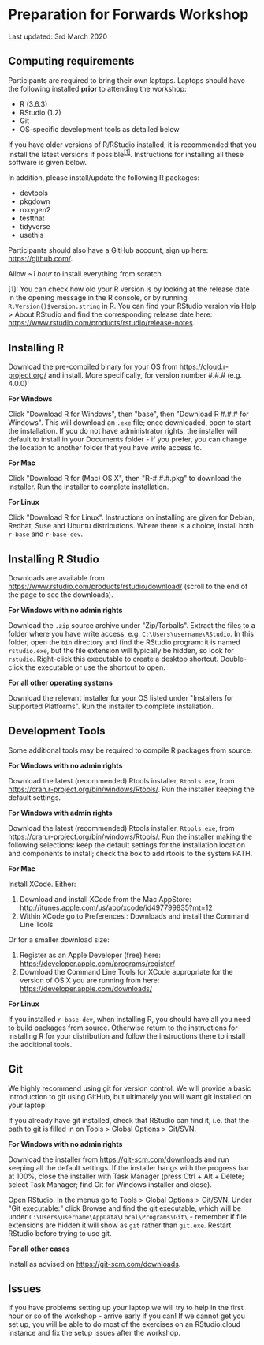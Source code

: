 # Preparation for Forwards Workshop

Last updated: 3rd March 2020

## Computing requirements

Participants are required to bring their own laptops. Laptops should have the following installed **prior** to attending the workshop:

- R (3.6.3)
- RStudio (1.2)
- Git
- OS-specific development tools as detailed below

If you have older versions of R/RStudio installed, it is recommended that you 
install the latest versions if possible<sup>[[1]](#versions)</sup>. Instructions for installing all these 
software is given below.

In addition, please install/update the following R packages:

 - devtools
 - pkgdown
 - roxygen2
 - testthat
 - tidyverse
 - usethis
 
Participants should also have a GitHub account, sign up here: https://github.com/.

Allow *~1 hour* to install everything from scratch.

<a name="versions">[1]</a>: You can check how old your R version is by looking at the 
release date in the opening message in the R console, or by running 
`R.Version()$version.string` in R. You can find your RStudio version via 
Help > About RStudio and find the corresponding release date here: 
https://www.rstudio.com/products/rstudio/release-notes. 


## Installing R

Download the pre-compiled binary for your OS from https://cloud.r-project.org/ 
and install. More specifically, for version number #.#.# (e.g. 4.0.0):

**For Windows**

Click "Download R for Windows", then "base", then "Download R #.#.# for 
Windows". This will download an `.exe` file; once downloaded, open to start the 
installation. If you do not have administrator rights, the installer will 
default to install in your Documents folder - if you prefer, you can change the 
location to another folder that you have write access to.

**For Mac**

Click "Download R for (Mac) OS X", then "R-#.#.#.pkg" to download the installer.
Run the installer to complete installation.

**For Linux**

Click "Download R for Linux". Instructions on installing are given for Debian,
Redhat, Suse and Ubuntu distributions. Where there is a choice, install both 
`r-base` and `r-base-dev`.

## Installing R Studio

Downloads are available from https://www.rstudio.com/products/rstudio/download/ (scroll to the end of the page to see the downloads).

**For Windows with no admin rights**

Download the `.zip` source archive under "Zip/Tarballs". Extract the files to a 
folder where you have write access, e.g. `C:\Users\username\RStudio`. In this 
folder, open the `bin` directory and find the RStudio program: it is named 
`rstudio.exe`, but the file extension will typically be hidden, so look for 
`rstudio`. Right-click this executable to create a desktop shortcut. 
Double-click the executable or use the shortcut to open.

**For all other operating systems**

Download the relevant installer for your OS listed under "Installers for 
Supported Platforms". Run the installer to complete installation.
 
## Development Tools

Some additional tools may be required to compile R packages from source.

**For Windows with no admin rights**

Download the latest (recommended) Rtools installer, `Rtools.exe`, from 
https://cran.r-project.org/bin/windows/Rtools/. Run the installer keeping the 
default settings.

**For Windows with admin rights**

Download the latest (recommended) Rtools installer, `Rtools.exe`, from 
https://cran.r-project.org/bin/windows/Rtools/. Run the installer making the 
following selections: keep the default settings for the installation location 
and components to install; check the box to add rtools to the system PATH.

**For Mac**

Install XCode. Either:

1.  Download and install XCode from the Mac AppStore: http://itunes.apple.com/us/app/xcode/id497799835?mt=12
2.  Within XCode go to Preferences : Downloads and install the Command Line 
Tools

Or for a smaller download size:

1. Register as an Apple Developer (free) here: https://developer.apple.com/programs/register/
2. Download the Command Line Tools for XCode appropriate for the version of 
OS X you are running from here: https://developer.apple.com/downloads/

**For Linux**

If you installed `r-base-dev`, when installing R, you should have all you need 
to build packages from source. Otherwise return to the instructions for 
installing R for your distribution and follow the instructions there to install 
the additional tools.

## Git

We highly recommend using git for version control. We will provide a basic 
introduction to git using GitHub, but ultimately you will want git installed on 
your laptop!

If you already have git installed, check that RStudio can find it, i.e. that 
the path to git is filled in on Tools > Global Options > Git/SVN.

**For Windows with no admin rights**

Download the installer from https://git-scm.com/downloads and run keeping all 
the default settings. If the installer hangs with the progress bar at 100%, 
close the installer with Task Manager (press Ctrl + Alt + Delete; select 
Task Manager; find Git for Windows installer and close). 

Open RStudio. In the menus go to Tools > Global Options > Git/SVN. Under 
"Git executable:" click Browse and find the git executable, which will be under 
`C:\Users\username\AppData\Local\Programs\Git\` - remember if file extensions 
are hidden it will show as `git` rather than `git.exe`. Restart RStudio before 
trying to use git.

**For all other cases**

Install as advised on https://git-scm.com/downloads.

## Issues 

If you have problems setting up your laptop we will try to help in the first 
hour or so of the workshop - arrive early if you can! If we cannot get you set 
up, you will be able to do most of the exercises on an RStudio.cloud instance 
and fix the setup issues after the workshop.

